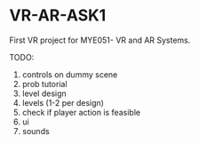 # VR-AR-ASK1
First VR project for MYE051- VR and AR Systems.

TODO:

1) controls on dummy scene
2) prob tutorial
3) level design
4) levels (1-2 per design)
5) check if player action is feasible
6) ui
7) sounds
